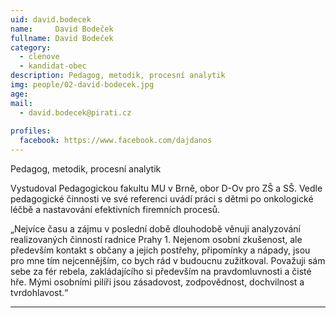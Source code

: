 ```yaml
---
uid: david.bodecek
name:     David Bodeček
fullname: David Bodeček
category:
  - clenove
  - kandidat-obec
description: Pedagog, metodik, procesní analytik
img: people/02-david-bodecek.jpg
age: 
mail:
  - david.bodecek@pirati.cz
 
profiles:
  facebook: https://www.facebook.com/dajdanos
---
```


Pedagog, metodik, procesní analytik
 
Vystudoval Pedagogickou fakultu MU v Brně, obor D-Ov pro ZŠ a SŠ. Vedle pedagogické činnosti ve své referenci uvádí práci  s dětmi po onkologické léčbě a nastavování efektivních firemních procesů. 
 
„Nejvíce času a zájmu v poslední době dlouhodobě věnuji analyzování realizovaných činností radnice Prahy 1. Nejenom osobní zkušenost, ale především kontakt s občany a jejich postřehy, připomínky a nápady,  jsou pro mne tím nejcennějším, co bych rád v budoucnu zužitkoval. Považuji sám sebe za fér  rebela, zakládajícího si především na pravdomluvnosti a čisté hře.  Mými osobními pilíři jsou zásadovost, zodpovědnost, dochvilnost a tvrdohlavost.“


---